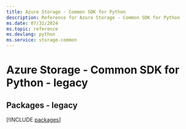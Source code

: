 ```yaml
---
title: Azure Storage - Common SDK for Python
description: Reference for Azure Storage - Common SDK for Python
ms.date: 07/31/2024
ms.topic: reference
ms.devlang: python
ms.service: storage-common
---
```

# Azure Storage - Common SDK for Python - legacy
## Packages - legacy
[!INCLUDE [packages](storage---common-index.md)]